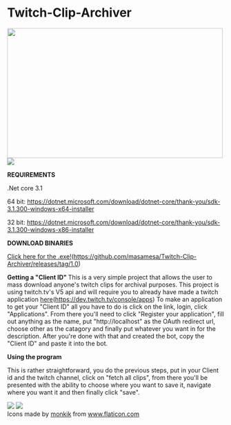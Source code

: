 # Twitch-Clip-Archiver
<img src="https://i.gyazo.com/a9255a38f630e6f38adf1c734318f0a8.png" width="500" height="300">
<img src="https://i.gyazo.com/94d6b0b3581510c44c07d740aed99d8a.png">



<b> REQUIREMENTS </b>


.Net core 3.1 

64 bit: https://dotnet.microsoft.com/download/dotnet-core/thank-you/sdk-3.1.300-windows-x64-installer

32 bit: https://dotnet.microsoft.com/download/dotnet-core/thank-you/sdk-3.1.300-windows-x86-installer



<b> DOWNLOAD BINARIES </b>

<a href="https://github.com/masamesa/Twitch-Clip-Archiver/releases/tag/1.0">Click here for the .exe!</a>(https://github.com/masamesa/Twitch-Clip-Archiver/releases/tag/1.0)


<b> Getting a "Client ID" </b>
This is a very simple project that allows the user to mass download anyone's twitch clips for archival purposes. 
This project is using twitch.tv's V5 api and will require you to already have made a twitch application <a href="https://dev.twitch.tv/console/apps">here</a>(https://dev.twitch.tv/console/apps)
To make an application to get your "Client ID" all you have to do is click on the link, login, click "Applications".
From there you'll need to click "Register your application", fill out anything as the name, 
put "http://localhost" as the OAuth redirect url, choose other as the catagory and finally put whatever you want in for the description.
After you're done with that and created the bot, copy the "Client ID" and paste it into the bot. 

<b> Using the program </b>

This is rather straightforward, you do the previous steps, put in your Client id and the twitch channel, click on "fetch all clips", from there you'll be presented with the ability to choose where you want to save it,
navigate where you want it and then finally click "save".

<img src="https://i.gyazo.com/f647694f2706f5f5ef1883c569a30b90.png">

<img src="https://i.gyazo.com/a29ee54cb584b32c65169391f2888e74.png">


<div>Icons made by <a href="https://www.flaticon.com/authors/monkik" title="monkik">monkik</a> from <a href="https://www.flaticon.com/" title="Flaticon">www.flaticon.com</a></div>
